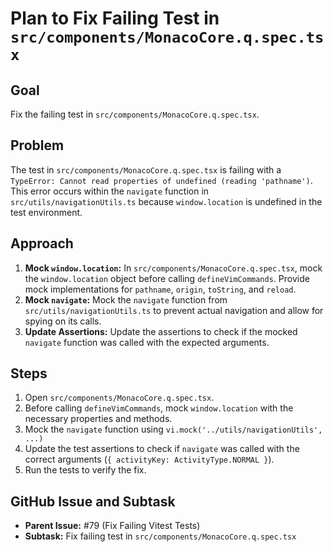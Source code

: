 # Plan to Fix Failing Test in `src/components/MonacoCore.q.spec.tsx`

## Goal

Fix the failing test in `src/components/MonacoCore.q.spec.tsx`.

## Problem

The test in `src/components/MonacoCore.q.spec.tsx` is failing with a `TypeError: Cannot read properties of undefined (reading 'pathname')`. This error occurs within the `navigate` function in `src/utils/navigationUtils.ts` because `window.location` is undefined in the test environment.

## Approach

1.  **Mock `window.location`:** In `src/components/MonacoCore.q.spec.tsx`, mock the `window.location` object before calling `defineVimCommands`. Provide mock implementations for `pathname`, `origin`, `toString`, and `reload`.
2.  **Mock `navigate`:** Mock the `navigate` function from `src/utils/navigationUtils.ts` to prevent actual navigation and allow for spying on its calls.
3.  **Update Assertions:** Update the assertions to check if the mocked `navigate` function was called with the expected arguments.

## Steps

1.  Open `src/components/MonacoCore.q.spec.tsx`.
2.  Before calling `defineVimCommands`, mock `window.location` with the necessary properties and methods.
3.  Mock the `navigate` function using `vi.mock('../utils/navigationUtils', ...)`
4.  Update the test assertions to check if `navigate` was called with the correct arguments (`{ activityKey: ActivityType.NORMAL }`).
5.  Run the tests to verify the fix.

## GitHub Issue and Subtask

*   **Parent Issue:** #79 (Fix Failing Vitest Tests)
*   **Subtask:** Fix failing test in `src/components/MonacoCore.q.spec.tsx`
